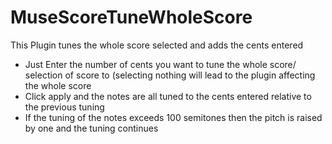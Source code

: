 # MuseScoreTuneWholeScore
 This Plugin tunes the whole score selected and adds the cents entered
 - Just Enter the number of cents you want to tune the whole score/ selection of score to (selecting nothing will lead to the plugin affecting the whole score
 - Click apply and the notes are all tuned to the cents entered relative to the previous tuning
 - If the tuning of the notes exceeds 100 semitones then the pitch is raised by one and the tuning continues
